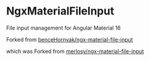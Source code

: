 # NgxMaterialFileInput

File input management for Angular Material 16

Forked from [benceHornyak/ngx-material-file-input](https://github.com/benceHornyak/ngx-material-file-input)

which was Forked from [merlosy/ngx-material-file-input](https://github.com/merlosy/ngx-material-file-input)